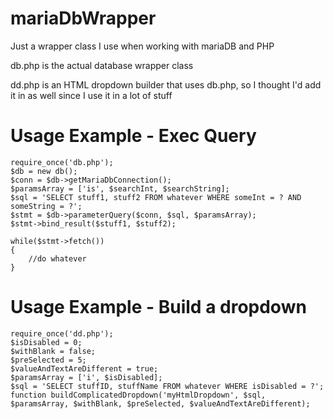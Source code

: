 # mariaDbWrapper
Just a wrapper class I use when working with mariaDB and PHP

db.php is the actual database wrapper class

dd.php is an HTML dropdown builder that uses db.php, so I thought I'd add it in as well since I use it in a lot of stuff

# Usage Example - Exec Query
    require_once('db.php');
    $db = new db();
    $conn = $db->getMariaDbConnection();
    $paramsArray = ['is', $searchInt, $searchString];
    $sql = 'SELECT stuff1, stuff2 FROM whatever WHERE someInt = ? AND someString = ?';		
    $stmt = $db->parameterQuery($conn, $sql, $paramsArray);
    $stmt->bind_result($stuff1, $stuff2);
		
    while($stmt->fetch())
    {
	    //do whatever
    }
	
# Usage Example - Build a dropdown
    require_once('dd.php');
    $isDisabled = 0;
    $withBlank = false;
    $preSelected = 5;
    $valueAndTextAreDifferent = true;
    $paramsArray = ['i', $isDisabled];
    $sql = 'SELECT stuffID, stuffName FROM whatever WHERE isDisabled = ?';	
    function buildComplicatedDropdown('myHtmlDropdown', $sql, $paramsArray, $withBlank, $preSelected, $valueAndTextAreDifferent);
    
